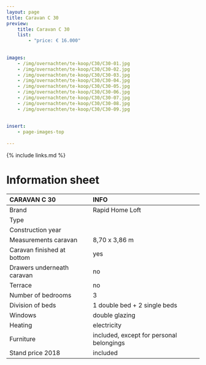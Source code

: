 ```yaml
---
layout: page
title: Caravan C 30
preview: 
    title: Caravan C 30
    list:
        - "price: € 16.000"
        
        
images:
    - /img/overnachten/te-koop/C30/C30-01.jpg
    - /img/overnachten/te-koop/C30/C30-02.jpg
    - /img/overnachten/te-koop/C30/C30-03.jpg
    - /img/overnachten/te-koop/C30/C30-04.jpg
    - /img/overnachten/te-koop/C30/C30-05.jpg
    - /img/overnachten/te-koop/C30/C30-06.jpg
    - /img/overnachten/te-koop/C30/C30-07.jpg
    - /img/overnachten/te-koop/C30/C30-08.jpg
    - /img/overnachten/te-koop/C30/C30-09.jpg
    
    
insert:
    - page-images-top
    
---
```


{% include links.md %}



# Information sheet 

CARAVAN C 30                | INFO        | 
:---------------------------|:------------|
Brand                       |Rapid Home Loft
Type                        |
Construction year           |
Measurements caravan        |8,70 x 3,86 m
Caravan finished at bottom  |yes
Drawers underneath caravan  |no
Terrace                     |no
Number of bedrooms          |3
Division of beds            |1 double bed + 2 single beds
Windows                     |double glazing
Heating                     |electricity
Furniture                   |included, except for personal belongings
Stand price 2018            |included
